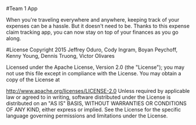 #Team 1 App

When you're traveling everywhere and anywhere, keeping track of your expenses can be a hassle. But it doesn't need to be. Thanks to this expense claim tracking app, you can now stay on top of your finances as you go along.

#License
Copyright 2015 Jeffrey Oduro, Cody Ingram, Boyan Peychoff, Kenny Young, Dennis Truong, Victor Olivares 

Licensed under the Apache License, Version 2.0 (the "License"); you may not use this file except in compliance with the License. You may obtain a copy of the License at

http://www.apache.org/licenses/LICENSE-2.0
Unless required by applicable law or agreed to in writing, software distributed under the License is distributed on an "AS IS" BASIS, WITHOUT WARRANTIES OR CONDITIONS OF ANY KIND, either express or implied. See the License for the specific language governing permissions and limitations under the License.
